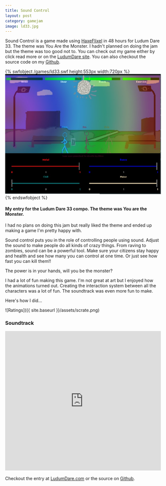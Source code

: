 ```yaml
---
title: Sound Control
layout: post
category: gamejam
image: ld33.jpg
---
```


Sound Control is a game made using [HaxeFlixel](http://haxeflixel.com) in 48 hours for Ludum Dare 33. The theme was You Are the Monster. I hadn't planned on doing the jam but the theme was too good not to. You can check out my game either by click read more or on the [LudumDare site](http://ludumdare.com/compo/ludum-dare-33/?action=preview&uid=23711). You can also checkout the source code on my [Github](https://github.com/cxsquared/ld33-SoundControl).

{% swfobject /games/ld33.swf height:553px width:720px %}<img src="/assets/ld33.jpg">{% endswfobject %}

#### My entry for the Ludum Dare 33 compo. The theme was You are the Monster.

I had no plans on doing this jam but really liked the theme and ended up making a game I'm pretty happy with.

Sound control puts you in the role of controlling people using sound. Adjust the sound to make people do all kinds of crazy things.
From raving to zombies, sound can be a powerful tool. Make sure your citizens stay happy and health and see how many you can control at one time.
Or just see how fast you can kill them!!

The power is in your hands, will you be the monster?

I had a lot of fun making this game. I'm not great at art but I enjoyed how the animations turned out. Creating the interaction system between all the characters was a lot of fun. The soundtrack was even more fun to make.

Here's how I did...

![Ratings]({{ site.baseurl }}/assets/scrate.png)


### Soundtrack
<iframe width="100%" height="450" scrolling="no" frameborder="no" src="https://w.soundcloud.com/player/?url=https%3A//api.soundcloud.com/playlists/138137011&amp;color=ff5500&amp;auto_play=false&amp;hide_related=false&amp;show_comments=true&amp;show_user=true&amp;show_reposts=false"></iframe>

Checkout the entry at [LudumDare.com](http://ludumdare.com/compo/ludum-dare-33/?action=preview&uid=23711) or the source on [Github](https://github.com/cxsquared/ld33-SoundControl).
